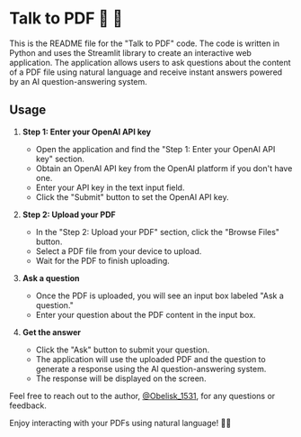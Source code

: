 # Talk to PDF 🤖 📑️

This is the README file for the "Talk to PDF" code. The code is written in Python and uses the Streamlit library to create an interactive web application. The application allows users to ask questions about the content of a PDF file using natural language and receive instant answers powered by an AI question-answering system.

## Usage

1. **Step 1: Enter your OpenAI API key**
   - Open the application and find the "Step 1: Enter your OpenAI API key" section.
   - Obtain an OpenAI API key from the OpenAI platform if you don't have one.
   - Enter your API key in the text input field.
   - Click the "Submit" button to set the OpenAI API key.

2. **Step 2: Upload your PDF**
   - In the "Step 2: Upload your PDF" section, click the "Browse Files" button.
   - Select a PDF file from your device to upload.
   - Wait for the PDF to finish uploading.

3. **Ask a question**
   - Once the PDF is uploaded, you will see an input box labeled "Ask a question."
   - Enter your question about the PDF content in the input box.

4. **Get the answer**
   - Click the "Ask" button to submit your question.
   - The application will use the uploaded PDF and the question to generate a response using the AI question-answering system.
   - The response will be displayed on the screen.

Feel free to reach out to the author, [@Obelisk_1531](https://twitter.com/Obelisk_1531), for any questions or feedback.

Enjoy interacting with your PDFs using natural language! 🚀📄
